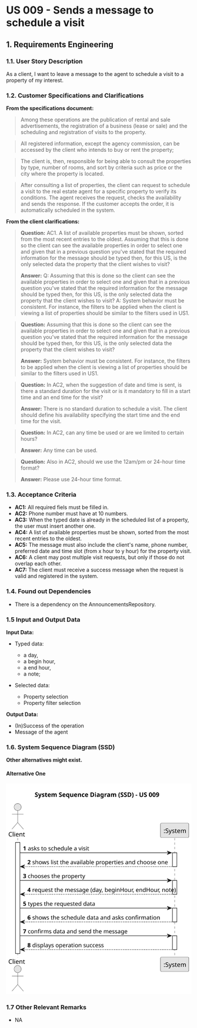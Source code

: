 # US 009 - Sends a message to schedule a visit 

## 1. Requirements Engineering


### 1.1. User Story Description


As a client, I want to leave a message to the agent to schedule a visit to a
property of my interest.


### 1.2. Customer Specifications and Clarifications 


**From the specifications document:**

>	Among these operations are the publication of rental
and sale advertisements, the registration of a business (lease or sale) and the scheduling and
registration of visits to the property.


>	All registered information, except the agency commission, can be accessed by the client who intends to
buy or rent the property; 

>	 The client is, then, responsible for being able to consult the properties by
type, number of rooms, and sort by criteria such as price or the city where the property is located.

>	After consulting a list of properties, the client can request to schedule a visit to the real estate agent
for a specific property to verify its conditions. The agent receives the request, checks the
availability and sends the response. If the customer accepts the order, it is automatically scheduled
in the system.

**From the client clarifications:**

> **Question:** AC1. A list of available properties must be shown, sorted from the most recent entries to the oldest. Assuming that this is done so the client can see the available properties in order to select one and given that in a previous question you've stated that the required information for the message should be typed then, for this US, is the only selected data the property that the client wishes to visit?
>  
> **Answer:** Q: Assuming that this is done so the client can see the available properties in order to select one and given that in a previous question you've stated that the required information for the message should be typed then, for this US, is the only selected data the property that the client wishes to visit?
A: System behavior must be consistent. For instance, the filters to be applied when the client is viewing a list of properties should be similar to the filters used in US1.


> **Question:** Assuming that this is done so the client can see the available properties in order to select one and given that in a previous question you've stated that the required information for the message should be typed then, for this US, is the only selected data the property that the client wishes to visit?
>  
> **Answer:** System behavior must be consistent. For instance, the filters to be applied when the client is viewing a list of properties should be similar to the filters used in US1.

>  **Question:**  In AC2, when the suggestion of date and time is sent, is there a standard duration for the visit or is it mandatory to fill in a start time and an end time for the visit?
>
> **Answer:** There is no standard duration to schedule a visit. The client should define his availability specifying the start time and the end time for the visit.

>  **Question:**   In AC2, can any time be used or are we limited to certain hours?
>
> **Answer:** Any time can be used.

>  **Question:** Also in AC2, should we use the 12am/pm or 24-hour time format?
>
> **Answer:** Please use 24-hour time format.



### 1.3. Acceptance Criteria


* **AC1:** All required fiels must be filled in.
* **AC2:** Phone number must have at 10 numbers.
* **AC3:** When the typed date is already in the scheduled list of a property, the user must insert another one.
* **AC4:** A list of available properties must be shown, sorted from the most recent
  entries to the oldest. 
* **AC5:** The message must also include the client's name, phone number,
	preferred date and time slot (from x hour to y hour) for the property visit.
* **AC6:** A client may post multiple visit requests, but only if those do not overlap
  each other.
* **AC7:** The client must receive a success message when the request is valid and
  registered in the system.

### 1.4. Found out Dependencies


* There is a dependency on the AnnouncementsRepository.


### 1.5 Input and Output Data


**Input Data:**

* Typed data:
	* a day,
	* a begin hour,
    * a end hour,
    * a note;
  
	
* Selected data:
	* Property selection
    * Property filter selection


**Output Data:**

* (In)Success of the operation
* Message of the agent

### 1.6. System Sequence Diagram (SSD)

**Other alternatives might exist.**

#### Alternative One

![SSD_009-System_Sequence_Diagram__SSD____US_009.svg](svg/SSD_009-System_Sequence_Diagram__SSD____US_009.svg)
### 1.7 Other Relevant Remarks

* NA